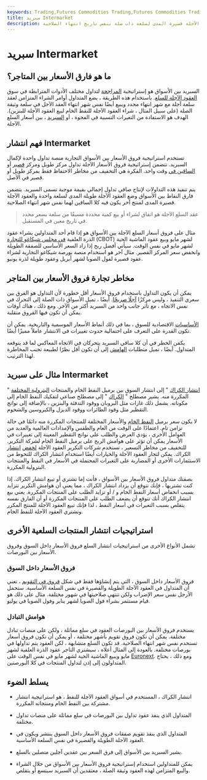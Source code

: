 ```yaml
---
keywords: Trading,Futures Commodities Trading,Futures Commodities Trading Strategy and Education,Futures and Commodities Trading,Strategy and Education
title: سبريد Intermarket
description: يتضمن فارق النقاط بين الأسواق شراء العقود الآجلة الطويلة في سوق واحد وبيع العقود الآجلة قصيرة المدى لسلعة ذات صلة بنفس تاريخ انتهاء الصلاحية.
---
```


# سبريد Intermarket
## ما هو فارق الأسعار بين المتاجر؟

السبريد بين الأسواق هو إستراتيجية [المراجحة](/arbitrage) لتداول مختلف الأدوات المترابطة في سوق [العقود الآجلة للسلع](/commodityfuturescontract). باستخدام هذه الطريقة ، يضع المتداول أوامر الشراء المتزامن لعقد سلعة آجلة مع شهر انتهاء محدد ويبيع أيضًا نفس شهر انتهاء العقد الآجل في سلعة وثيقة الصلة (على سبيل المثال ، شراء العقود الآجلة للنفط الخام لبيع العقود الآجلة للبنزين). الهدف هو الاستفادة من التغيرات النسبية في الفجوة ، أو [السبريد](/spread) ، بين أسعار السلع الآجلة.

## فهم انتشار Intermarket

تستخدم استراتيجية فروق الأسعار بين الأسواق التجارية منصة تداول واحدة لإكمال السبريد. تتضمن إستراتيجية فروق الأسعار الآجلة تداول مركز طويل ومركز [قصير](/short) أو [الساقين في](/leg) وقت واحد. الفكرة هي التخفيف من مخاطر الاحتفاظ فقط بمركز طويل أو قصير في الأصل.

يتم تنفيذ هذه التداولات لإنتاج صافي تداول إجمالي بقيمة موجبة تسمى السبريد. يتضمن فارق النقاط بين الأسواق وضع العقود الآجلة طويلة المدى لسلعة واحدة والعقود الآجلة قصيرة المدى لمنتج آخر يكون فيه كلا الساقين لهما نفس شهر انتهاء الصلاحية.

> عقد السلع الآجلة هو اتفاق لشراء أو بيع كمية محددة مسبقًا من سلعة بسعر محدد في تاريخ معين في المستقبل.

>

مثال على فروق أسعار السلع الآجلة بين الأسواق هو إذا قام أحد المتداولين بشراء عقود الذرة العلفية [في مجلس شيكاغو للتجارة](/cbot) (CBOT) لشهر مايو وبيع عقود الماشية الحية لشهر مايو في نفس الوقت. سيأتي أفضل ربح إذا زاد السعر الأساسي للصفقة الطويلة وانخفض سعر المركز القصير. مثال آخر هو استخدام منصة بورصة شيكاغو التجارية لشراء عقود قصيرة لفول الصويا لشهر أبريل وعقود طويلة لذرة يونيو.

## مخاطر تجارة فروق الأسعار بين المتاجر

يمكن أن يكون التداول باستخدام فروق الأسعار أقل خطورة لأن التداول هو الفرق بين سعري التنفيذ ، وليس مركزًا [آجلًا صريحًا](/outrightfuturesposition). أيضًا ، تميل الأسواق ذات الصلة إلى التحرك في نفس الاتجاه ، مع تأثر جانب واحد من السبريد أكثر من الآخر. ومع ذلك ، هناك أوقات يمكن أن تكون فيها الفروق متقلبة.

[الأساسيات](/fundamentals) الاقتصادية للسوق ، بما في ذلك أنماط الأسعار الموسمية والتاريخية. يمكن أن تكون القدرة على التعرف على احتمالية حدوث تغييرات في الانتشار عاملاً مميزًا أيضًا.

يكمن الخطر في أن كلا ساقي السبريد يتحركان في الاتجاه المعاكس لما قد يتوقعه المتداول. أيضًا ، تميل متطلبات [الهامش](/margin) إلى أن تكون أقل نظرًا لطبيعة تجنب المخاطرة لهذا الترتيب.

## مثال على سبريد Intermarket

" [انتشار الكراك](/crackspread) " إلى انتشار السوق بين برميل النفط الخام والمنتجات [البترولية المختلفة](/petroleum) المكررة منه. يشير مصطلح " [الكراك](/crack) " إلى مصطلح صناعي لتفكيك النفط الخام إلى مكوناته. يشمل ذلك غازات مثل البروبان ووقود التدفئة والبنزين ، بالإضافة إلى نواتج التقطير مثل وقود الطائرات ووقود الديزل والكيروسين والشحوم.

لا يكون سعر برميل [النفط الخام](/crude-oil) والأسعار المختلفة للمنتجات المكررة منه دائمًا في حالة تزامن تام. اعتمادًا على الوقت من العام والطقس والإمدادات العالمية والعديد من العوامل الأخرى ، يؤدي العرض والطلب على نواتج التقطير المعينة إلى تغييرات في الأسعار يمكن أن تؤثر على هوامش الربح على برميل النفط الخام لشركة التكرير. للتخفيف من مخاطر التسعير ، تستخدم شركات التكرير العقود الآجلة [لخفض](/hedge) [انتشار](/hedge) الكراك. يمكن لتجار العقود الآجلة والخيارات أيضًا استخدام انتشار الكراك للتحوط من الاستثمارات الأخرى أو المضاربة على التغيرات المحتملة في الأسعار في النفط والمنتجات البترولية المكررة.

بصفتك متداول فروق الأسعار بين الأسواق ، فأنت إما تشتري أو تبيع انتشار الكراك. إذا كنت تشتريها ، فإنك تتوقع أن يزداد انتشار الكراك ، مما يعني أن هوامش التكرير تتزايد بسبب انخفاض أسعار النفط الخام و / أو تزايد الطلب على المنتجات المكررة. يعني بيع انتشار الكراك أنك تتوقع أن يضعف الطلب على المنتجات المكررة أو أن الفارق نفسه يتقلص بسبب التغيرات في أسعار النفط ، لذا فإنك تبيع العقود الآجلة للمنتج المكرر وتشتري العقود الآجلة للنفط الخام.

## استراتيجيات انتشار المنتجات السلعية الأخرى

تشمل الأنواع الأخرى من استراتيجيات انتشار السلع فروق الأسعار داخل السوق وفروق الأسعار بين البورصات.

### فروق الأسعار داخل السوق

فروق الأسعار داخل السوق ، التي يتم إنشاؤها فقط في شكل [فروق في التقويم](/calendarspread) ، تعني أن المتداول في العقود الآجلة الطويلة والقصيرة في نفس السلعة الأساسية. ستحمل الأرجل نفس سعر الإضراب ولكن تنتهي صلاحيتها في شهور مختلفة. مثال على ذلك هو قيام مستثمر بشراء فول الصويا لشهر يناير وفول الصويا في يوليو.

### هوامش التبادل

يستخدم فروق الأسعار بين البورصات العقود في سلع مماثلة ، ولكن على منصات تبادل مختلفة. يمكن أن تكون فروق تقويم بأشهر مختلفة ، أو يمكن أن تكون فروق أسعار تستخدم نفس شهر انتهاء الصلاحية. قد تكون السلع متشابهة ، لكن العقود يتم تداولها في بورصات مختلفة. بالعودة إلى المثال أعلاه ، سيشتري التاجر عقود الذرة العلفية لشهر مايو ويبيع الماشية الحية لشهر مايو في نفس الوقت على [Euronext](/euronext). ومع ذلك ، يحتاج المتداولون إلى إذن لتداول المنتجات في كلا البورصتين.

## يسلط الضوء

- انتشار الكراك ، المستخدم في أسواق العقود الآجلة للنفط ، هو استراتيجية انتشار مشتركة بين النفط الخام ومنتجاته المكررة.

- المتداول الذي ينفذ عقود تداول بين البورصات في سلع مماثلة على منصات تداول مختلفة.

- المتداول الذي ينفذ تقويم صفقات فروق الأسعار داخل السوق ينتشر ويكون في العقود الآجلة الطويلة والقصيرة في نفس السلعة الأساسية.

- يشير السبريد بين الأسواق إلى فرق السعر بين عقدين آجلين متصلين بالسلع.

- يمكن للمتداولين استخدام إستراتيجية فروق الأسعار بين الأسواق من خلال الشراء والبيع المتزامن لهذه العقود وثيقة الصلة ، معتقدين أن السبريد سيتسع أو يتقلص.

